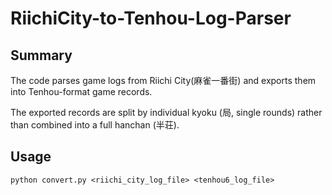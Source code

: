 # RiichiCity-to-Tenhou-Log-Parser

## Summary
The code parses game logs from Riichi City(麻雀一番街) and exports them into Tenhou-format game records. 

The exported records are split by individual kyoku (局, single rounds) rather than combined into a full hanchan (半荘).

## Usage
```
python convert.py <riichi_city_log_file> <tenhou6_log_file>
```
